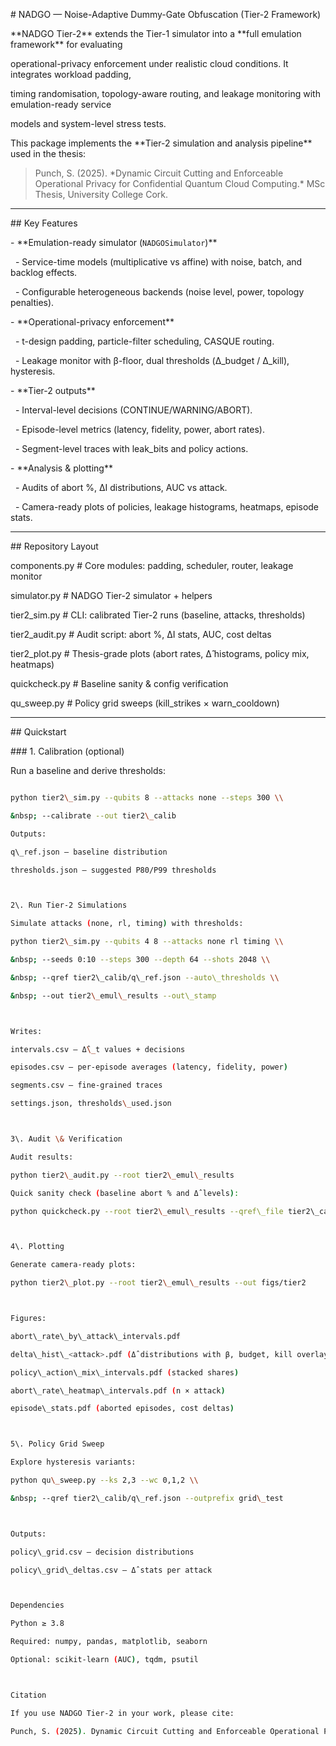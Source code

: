 \# NADGO — Noise-Adaptive Dummy-Gate Obfuscation (Tier-2 Framework)



\*\*NADGO Tier-2\*\* extends the Tier-1 simulator into a \*\*full emulation framework\*\* for evaluating  

operational-privacy enforcement under realistic cloud conditions. It integrates workload padding,  

timing randomisation, topology-aware routing, and leakage monitoring with emulation-ready service  

models and system-level stress tests.



This package implements the \*\*Tier-2 simulation and analysis pipeline\*\* used in the thesis:



> Punch, S. (2025). \*Dynamic Circuit Cutting and Enforceable Operational Privacy for Confidential Quantum Cloud Computing.\* MSc Thesis, University College Cork.



---



\## Key Features

\- \*\*Emulation-ready simulator (`NADGOSimulator`)\*\*  

&nbsp; - Service-time models (multiplicative vs affine) with noise, batch, and backlog effects.  

&nbsp; - Configurable heterogeneous backends (noise level, power, topology penalties).  

\- \*\*Operational-privacy enforcement\*\*  

&nbsp; - t-design padding, particle-filter scheduling, CASQUE routing.  

&nbsp; - Leakage monitor with β-floor, dual thresholds (Δ\_budget / Δ\_kill), hysteresis.  

\- \*\*Tier-2 outputs\*\*  

&nbsp; - Interval-level decisions (CONTINUE/WARNING/ABORT).  

&nbsp; - Episode-level metrics (latency, fidelity, power, abort rates).  

&nbsp; - Segment-level traces with leak\_bits and policy actions.  

\- \*\*Analysis \& plotting\*\*  

&nbsp; - Audits of abort %, ΔI distributions, AUC vs attack.  

&nbsp; - Camera-ready plots of policies, leakage histograms, heatmaps, episode stats.



---



\## Repository Layout

components.py # Core modules: padding, scheduler, router, leakage monitor

simulator.py # NADGO Tier-2 simulator + helpers

tier2\_sim.py # CLI: calibrated Tier-2 runs (baseline, attacks, thresholds)

tier2\_audit.py # Audit script: abort %, ΔI stats, AUC, cost deltas

tier2\_plot.py # Thesis-grade plots (abort rates, Δ̂ histograms, policy mix, heatmaps)

quickcheck.py # Baseline sanity \& config verification

qu\_sweep.py # Policy grid sweeps (kill\_strikes × warn\_cooldown)





---



\## Quickstart

\### 1. Calibration (optional)

Run a baseline and derive thresholds:

```bash

python tier2\_sim.py --qubits 8 --attacks none --steps 300 \\

&nbsp; --calibrate --out tier2\_calib

Outputs:

q\_ref.json — baseline distribution

thresholds.json — suggested P80/P99 thresholds



2\. Run Tier-2 Simulations

Simulate attacks (none, rl, timing) with thresholds:

python tier2\_sim.py --qubits 4 8 --attacks none rl timing \\

&nbsp; --seeds 0:10 --steps 300 --depth 64 --shots 2048 \\

&nbsp; --qref tier2\_calib/q\_ref.json --auto\_thresholds \\

&nbsp; --out tier2\_emul\_results --out\_stamp



Writes:

intervals.csv — Δ̂\_t values + decisions

episodes.csv — per-episode averages (latency, fidelity, power)

segments.csv — fine-grained traces

settings.json, thresholds\_used.json



3\. Audit \& Verification

Audit results:

python tier2\_audit.py --root tier2\_emul\_results

Quick sanity check (baseline abort % and Δ̂ levels):

python quickcheck.py --root tier2\_emul\_results --qref\_file tier2\_calib/q\_ref.json



4\. Plotting

Generate camera-ready plots:

python tier2\_plot.py --root tier2\_emul\_results --out figs/tier2



Figures:

abort\_rate\_by\_attack\_intervals.pdf

delta\_hist\_<attack>.pdf (Δ̂ distributions with β, budget, kill overlays)

policy\_action\_mix\_intervals.pdf (stacked shares)

abort\_rate\_heatmap\_intervals.pdf (n × attack)

episode\_stats.pdf (aborted episodes, cost deltas)



5\. Policy Grid Sweep

Explore hysteresis variants:

python qu\_sweep.py --ks 2,3 --wc 0,1,2 \\

&nbsp; --qref tier2\_calib/q\_ref.json --outprefix grid\_test



Outputs:

policy\_grid.csv — decision distributions

policy\_grid\_deltas.csv — Δ̂ stats per attack



Dependencies

Python ≥ 3.8

Required: numpy, pandas, matplotlib, seaborn

Optional: scikit-learn (AUC), tqdm, psutil



Citation

If you use NADGO Tier-2 in your work, please cite:

Punch, S. (2025). Dynamic Circuit Cutting and Enforceable Operational Privacy for Confidential Quantum Cloud Computing. MSc Thesis, University College Cork.

